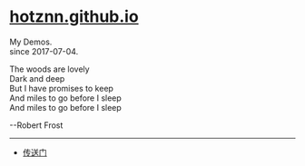 # [hotznn.github.io](https://hotznn.github.io)

My Demos.   
since 2017-07-04.    


  The woods are lovely  
  Dark and deep  
  But I have promises to keep  
  And miles to go before I sleep  
  And miles to go before I sleep  
    
  --Robert Frost  
  
--------------------------------------------------------------
  - [传送门](https://me.bimwook.com)
